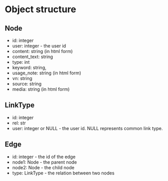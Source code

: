 # Object structure

## Node
- id: integer
- user: integer - the user id
- content: string (in html form)
- content_text: string
- type: int
- keyword: string,
- usage_note: string (in html form)
- vn: string
- source: string
- media: string (in html form)
## LinkType
- id: integer
- rel: str
- user: integer or NULL - the user id. NULL represents common link type.
## Edge
- id: integer - the id of the edge
- node1: Node - the parent node
- node2: Node - the child node
- type: LinkType - the relation between two nodes